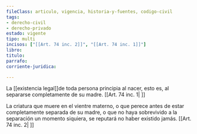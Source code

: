 ```yaml
---
fileClass: articulo, vigencia, historia-y-fuentes, codigo-civil
tags:
- derecho-civil
- derecho-privado
estado: vigente
tipo: multi
incisos: ["[[Art. 74 inc. 2]]", "[[Art. 74 inc. 1]]"]
libro:
titulo:
parrafo:
corriente-juridica:

---
```

La [[existencia legal]]de toda persona principia al nacer, esto es, al separarse completamente de su madre. [[Art. 74 inc. 1| ]]

La criatura que muere en el vientre materno, o que perece antes de estar completamente separada de su madre, o que no haya sobrevivido a la separación un momento siquiera, se reputará no haber existido jamás. [[Art. 74 inc. 2| ]]